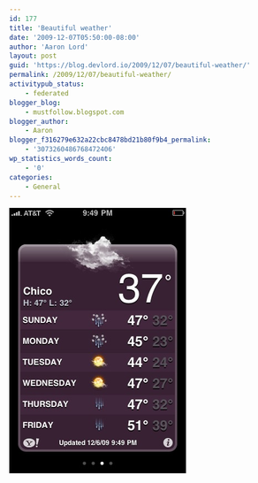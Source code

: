 ```yaml
---
id: 177
title: 'Beautiful weather'
date: '2009-12-07T05:50:00-08:00'
author: 'Aaron Lord'
layout: post
guid: 'https://blog.devlord.io/2009/12/07/beautiful-weather/'
permalink: /2009/12/07/beautiful-weather/
activitypub_status:
    - federated
blogger_blog:
    - mustfollow.blogspot.com
blogger_author:
    - Aaron
blogger_f316279e632a22cbc8478bd21b80f9b4_permalink:
    - '3073260486768472406'
wp_statistics_words_count:
    - '0'
categories:
    - General
---
```


<p class="mobile-photo"><a href="/assets/img/2011/10/photo-769723.jpg"><img src="/assets/img/2011/10/photo-769723.jpg?w=200" border="0" alt="" /></a></p>